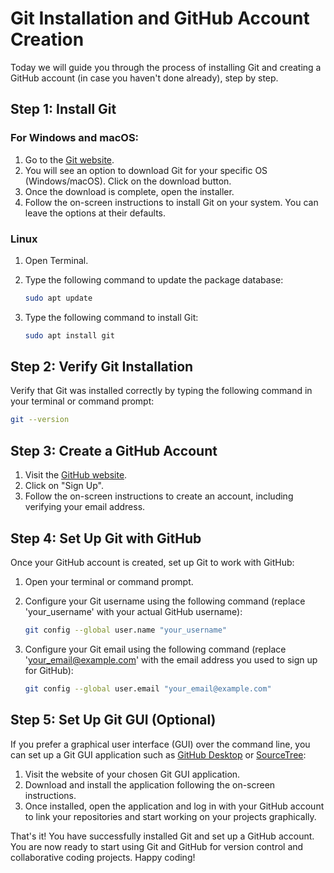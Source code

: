 <!-- # Set up Git -->


# Git Installation and GitHub Account Creation

Today we will guide you through the process of installing Git and creating a GitHub account (in case you haven't done already), step by step.

## Step 1: Install Git

### For Windows and macOS:

1. Go to the [Git website](https://git-scm.com/).
2. You will see an option to download Git for your specific OS (Windows/macOS). Click on the download button.
3. Once the download is complete, open the installer.
4. Follow the on-screen instructions to install Git on your system. You can leave the options at their defaults.

### Linux

1. Open Terminal.
2. Type the following command to update the package database:

   ```sh
   sudo apt update
   ```

3. Type the following command to install Git:

   ```sh
   sudo apt install git
   ```

## Step 2: Verify Git Installation

Verify that Git was installed correctly by typing the following command in your terminal or command prompt:

```sh
git --version
```

## Step 3: Create a GitHub Account

1. Visit the [GitHub website](https://github.com/).
2. Click on "Sign Up".
3. Follow the on-screen instructions to create an account, including verifying your email address.
   
## Step 4: Set Up Git with GitHub

Once your GitHub account is created, set up Git to work with GitHub:

1. Open your terminal or command prompt.
2. Configure your Git username using the following command (replace 'your_username' with your actual GitHub username):

   ```sh
   git config --global user.name "your_username"
   ```

3. Configure your Git email using the following command (replace 'your_email@example.com' with the email address you used to sign up for GitHub):

   ```sh
   git config --global user.email "your_email@example.com"
   ```

## Step 5: Set Up Git GUI (Optional)

If you prefer a graphical user interface (GUI) over the command line, you can set up a Git GUI application such as [GitHub Desktop](https://desktop.github.com/) or [SourceTree](https://www.sourcetreeapp.com/):

1. Visit the website of your chosen Git GUI application.
2. Download and install the application following the on-screen instructions.
3. Once installed, open the application and log in with your GitHub account to link your repositories and start working on your projects graphically.


That's it! You have successfully installed Git and set up a GitHub account. You are now ready to start using Git and GitHub for version control and collaborative coding projects. Happy coding!
